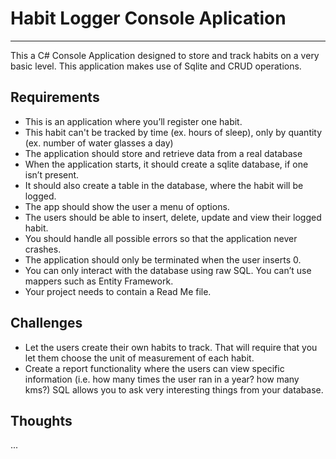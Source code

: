 # Habit Logger Console Aplication
_________
This a C# Console Application designed to store and track habits on a very basic level.
This application makes use of Sqlite and CRUD operations. 

## Requirements
- This is an application where you’ll register one habit.
- This habit can't be tracked by time (ex. hours of sleep), only by quantity (ex. number of water glasses a day)
- The application should store and retrieve data from a real database
- When the application starts, it should create a sqlite database, if one isn’t present.
- It should also create a table in the database, where the habit will be logged.
- The app should show the user a menu of options.
- The users should be able to insert, delete, update and view their logged habit.
- You should handle all possible errors so that the application never crashes.
- The application should only be terminated when the user inserts 0.
- You can only interact with the database using raw SQL. You can’t use mappers such as Entity Framework.
- Your project needs to contain a Read Me file.

## Challenges
- Let the users create their own habits to track. That will require that you let them choose the unit of measurement of each habit.
- Create a report functionality where the users can view specific information (i.e. how many times the user ran in a year? how many kms?) SQL allows you to ask very interesting things from your database.

## Thoughts
...
